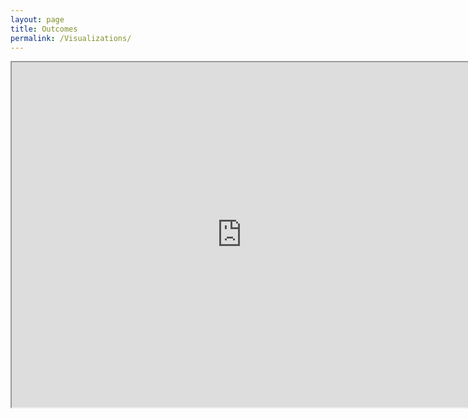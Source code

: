 ```yaml
---
layout: page
title: Outcomes
permalink: /Visualizations/
---
```


<iframe src="https://drive.google.com/file/d/156YzMmFAJBjpwYWaiyu1k_IZJYYrwoq4/preview" width="736" height="552"></iframe>
